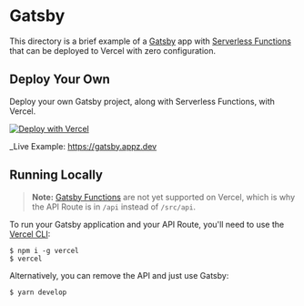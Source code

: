 # Gatsby

This directory is a brief example of a [Gatsby](https://www.gatsbyjs.org/) app with [Serverless Functions](https://vercel.com/docs/concepts/functions/serverless-functions) that can be deployed to Vercel with zero configuration.

## Deploy Your Own

Deploy your own Gatsby project, along with Serverless Functions, with Vercel.

[![Deploy with Vercel](https://vercel.com/button)](https://vercel.com/new/clone?repository-url=https://github.com/vercel/vercel/tree/main/examples/gatsby&template=gatsby)

_Live Example: https://gatsby.appz.dev

## Running Locally

> **Note:** [Gatsby Functions](https://www.gatsbyjs.com/docs/reference/functions/getting-started/) are not yet supported on Vercel, which is why the API Route is in `/api` instead of `/src/api`.

To run your Gatsby application and your API Route, you'll need to use the [Vercel CLI](https://vercel.com/cli):

```shell
$ npm i -g vercel
$ vercel
```

Alternatively, you can remove the API and just use Gatsby:

```shell
$ yarn develop
```

